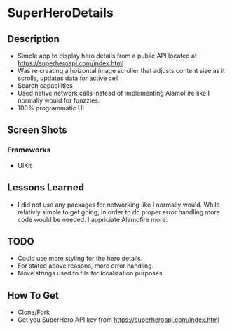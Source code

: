# SuperHeroDetails


## Description
* Simple app to display hero details from a public API located at https://superheroapi.com/index.html 
* Was re creating a hoizontal image scroller that adjusts content size as it scrolls, updates data for active cell
* Search capabilities
* Used native network calls instead of implementing AlamoFire like I normally would for funzzies.
* 100% programmatic UI

## Screen Shots


### Frameworks
* UIKit


## Lessons Learned
* I did not use any  packages for networking like I normally would. While relativly simple to get going, in order to do proper error handling more code would be needed. I appriciate Alamofire more.


## TODO
* Could use more styling for the hero details.
* For stated above reasons, more error handling.
* Move strings used to file for lcoalization purposes.

## How To Get
* Clone/Fork
* Get you SuperHero API key from https://superheroapi.com/index.html


